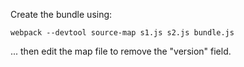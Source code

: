 Create the bundle using:

```
webpack --devtool source-map s1.js s2.js bundle.js
```

... then edit the map file to remove the "version" field.
